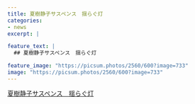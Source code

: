 ```yaml
---
title: 夏樹静子サスペンス　揺らぐ灯
categories:
- news
excerpt: |

feature_text: |
  ## 夏樹静子サスペンス　揺らぐ灯

feature_image: "https://picsum.photos/2560/600?image=733"
image: "https://picsum.photos/2560/600?image=733"
---
```


[夏樹静子サスペンス　揺らぐ灯](https://www.necoweb.com/neco/program/detail.php?id=5476&)
